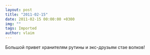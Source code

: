 ```yaml
---
layout: post
title: "2011-02-15"
date: 2011-02-15 00:00:00 +0300
img: ""
tags: Imported
author: vlaim
---
```


Большой привет хранителям рутины и экс-друзьям стае волков!